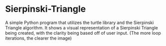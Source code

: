 # Sierpinski-Triangle
A simple Python program that utilizes the turtle library and the Sierpinski Triangle algorithm. It shows a visual representation 
of a Sierpinski Triangle being created, with the clarity being based off of user input. (The more loop iterations, the clearer the image)
